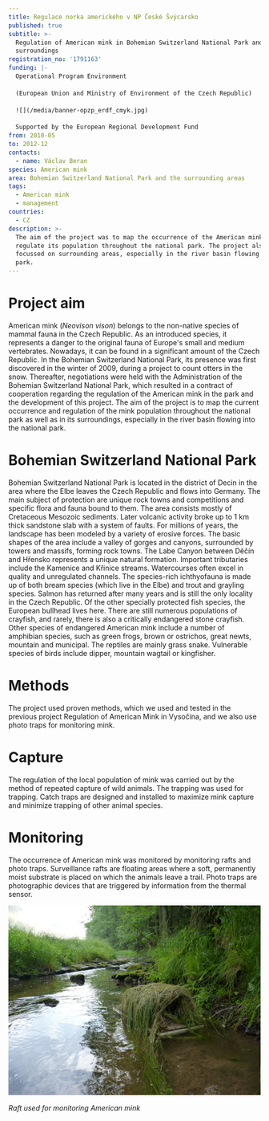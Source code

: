 ```yaml
---
title: Regulace norka amerického v NP České Švýcarsko
published: true
subtitle: >-
  Regulation of American mink in Bohemian Switzerland National Park and its
  surroundings
registration_no: '1791163'
funding: |-
  Operational Program Environment 

  (European Union and Ministry of Environment of the Czech Republic)

  ![](/media/banner-opzp_erdf_cmyk.jpg)

  Supported by the European Regional Development Fund
from: 2010-05
to: 2012-12
contacts:
  - name: Václav Beran
species: American mink
area: Bohemian Switzerland National Park and the surrounding areas
tags:
  - American mink
  - management
countries:
  - CZ
description: >-
  The aim of the project was to map the occurrence of the American mink and
  regulate its population throughout the national park. The project also
  focussed on surrounding areas, especially in the river basin flowing into the
  park.
---
```

# Project aim

American mink (_Neovison vison_) belongs to the non-native species of mammal fauna in the Czech Republic. As an introduced species, it represents a danger to the original fauna of Europe's small and medium vertebrates. Nowadays, it can be found in a significant amount of the Czech Republic. In the Bohemian Switzerland National Park, its presence was first discovered in the winter of 2009, during a project to count otters in the snow. Thereafter, negotiations were held with the Administration of the Bohemian Switzerland National Park, which resulted in a contract of cooperation regarding the regulation of the American mink in the park and the development of this project. The aim of the project is to map the current occurrence and regulation of the mink population throughout the national park as well as in its surroundings, especially in the river basin flowing into the national park.

# Bohemian Switzerland National Park

Bohemian Switzerland National Park is located in the district of Decin in the area where the Elbe leaves the Czech Republic and flows into Germany. The main subject of protection are unique rock towns and competitions and specific flora and fauna bound to them. The area consists mostly of Cretaceous Mesozoic sediments. Later volcanic activity broke up to 1 km thick sandstone slab with a system of faults. For millions of years, the landscape has been modeled by a variety of erosive forces. The basic shapes of the area include a valley of gorges and canyons, surrounded by towers and massifs, forming rock towns. The Labe Canyon between Děčín and Hřensko represents a unique natural formation. Important tributaries include the Kamenice and Křinice streams. Watercourses often excel in quality and unregulated channels. The species-rich ichthyofauna is made up of both bream species (which live in the Elbe) and trout and grayling species. Salmon has returned after many years and is still the only locality in the Czech Republic. Of the other specially protected fish species, the European bullhead lives here. There are still numerous populations of crayfish, and rarely, there is also a critically endangered stone crayfish. Other species of endangered American mink include a number of amphibian species, such as green frogs, brown or ostrichos, great newts, mountain and municipal. The reptiles are mainly grass snake. Vulnerable species of birds include dipper, mountain wagtail or kingfisher.

# Methods

The project used proven methods, which we used and tested in the previous project Regulation of American Mink in Vysočina, and we also use photo traps for monitoring mink.

# Capture

The regulation of the local population of mink was carried out by the method of repeated capture of wild animals. The trapping was used for trapping. Catch traps are designed and installed to maximize mink capture and minimize trapping of other animal species.

# Monitoring

The occurrence of American mink was monitored by monitoring rafts and photo traps. Surveillance rafts are floating areas where a soft, permanently moist substrate is placed on which the animals leave a trail. Photo traps are photographic devices that are triggered by information from the thermal sensor.

![monitorovací raft ](/media/p1020869_610.jpg "monitorovací raft")

_Raft used for monitoring American mink_
